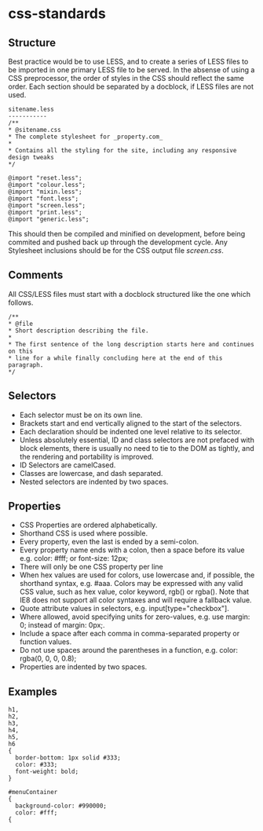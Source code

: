 css-standards
=============

Structure
---------
Best practice would be to use LESS, and to create a series of LESS files to be imported in one primary LESS file to be served.
In the absense of using a CSS preprocessor, the order of styles in the CSS should reflect the same order. Each section should be separated by a docblock, if LESS files are not used.

    sitename.less
    -----------
    /**
    * @sitename.css
    * The complete stylesheet for _property.com_
    *
    * Contains all the styling for the site, including any responsive design tweaks
    */
    
    @import "reset.less";
    @import "colour.less";
    @import "mixin.less";
    @import "font.less";
    @import "screen.less";
    @import "print.less";
    @import "generic.less";

This should then be compiled and minified on development, before being commited and pushed back up through the development cycle. Any Stylesheet inclusions should be for the CSS output file _screen.css_.

Comments
--------
All CSS/LESS files must start with a docblock structured like the one which follows.

    /**
    * @file
    * Short description describing the file.
    *
    * The first sentence of the long description starts here and continues on this
    * line for a while finally concluding here at the end of this paragraph.
    */

Selectors
---------
* Each selector must be on its own line.
* Brackets start and end vertically aligned to the start of the selectors.
* Each declaration should be indented one level relative to its selector.
* Unless absolutely essential, ID and class selectors are not prefaced with block elements, there is usually no need to tie to the DOM as tightly, and the rendering and portability is improved.
* ID Selectors are camelCased.
* Classes are lowercase, and dash separated.
* Nested selectors are indented by two spaces.

Properties
----------
* CSS Properties are ordered alphabetically.
* Shorthand CSS is used where possible.
* Every property, even the last is ended by a semi-colon.
* Every property name ends with a colon, then a space before its value e.g. color: #fff; or font-size: 12px;
* There will only be one CSS property per line
* When hex values are used for colors, use lowercase and, if possible, the shorthand syntax, e.g. #aaa. Colors may be expressed with any valid CSS value, such as hex value, color keyword, rgb() or rgba(). Note that IE8 does not support all color syntaxes and will require a fallback value.
* Quote attribute values in selectors, e.g. input[type="checkbox"].
* Where allowed, avoid specifying units for zero-values, e.g. use margin: 0; instead of margin: 0px;.
* Include a space after each comma in comma-separated property or function values.
* Do not use spaces around the parentheses in a function, e.g. color: rgba(0, 0, 0, 0.8);
* Properties are indented by two spaces.

Examples
--------
    h1,
    h2,
    h3,
    h4,
    h5,
    h6
    {
      border-bottom: 1px solid #333;
      color: #333;
      font-weight: bold;
    }
    
    #menuContainer
    {
      background-color: #990000;
      color: #fff;
    {
